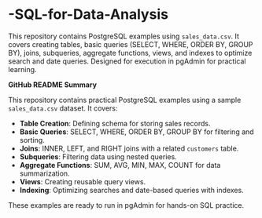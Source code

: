 # -SQL-for-Data-Analysis
This repository contains PostgreSQL examples using `sales_data.csv`. It covers creating tables, basic queries (SELECT, WHERE, ORDER BY, GROUP BY), joins, subqueries, aggregate functions, views, and indexes to optimize search and date queries. Designed for execution in pgAdmin for practical learning.

**GitHub README Summary**

This repository contains practical PostgreSQL examples using a sample `sales_data.csv` dataset. It covers:

- **Table Creation**: Defining schema for storing sales records.
- **Basic Queries**: SELECT, WHERE, ORDER BY, GROUP BY for filtering and sorting.
- **Joins**: INNER, LEFT, and RIGHT joins with a related `customers` table.
- **Subqueries**: Filtering data using nested queries.
- **Aggregate Functions**: SUM, AVG, MIN, MAX, COUNT for data summarization.
- **Views**: Creating reusable query views.
- **Indexing**: Optimizing searches and date-based queries with indexes.

These examples are ready to run in pgAdmin for hands-on SQL practice.
